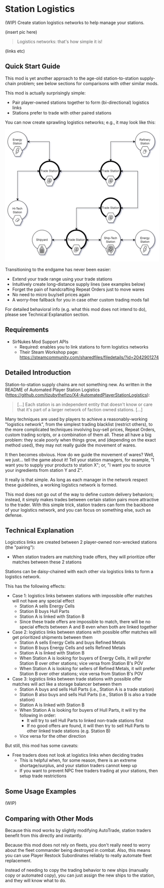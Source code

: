 # Station Logistics
(WIP) Create station logistics networks to help manage your stations.

(insert pic here)

> Logistics networks: that's how simple it is!

(links etc)

## Quick Start Guide
This mod is yet another approach to the age-old station-to-station supply-chain problem; see below sections for comparisons with other similar mods.

This mod is actually surprisingly simple:
- Pair player-owned stations together to form (bi-directional) logistics links
- Stations prefer to trade with other paired stations

You can now create sprawling logistics networks; e.g., it may look like this:

![Logistics network demo diagram](https://raw.githubusercontent.com/Vectorial1024/v1024_station_logistics/master/images/StationLogistics_IntroductionExample.drawio.png)

Transitioning to the endgame has never been easier:
- Extend your trade range using your trade stations
- Intuitively create long-distance supply lines (see examples below)
- Forget the pain of handcrafting Repeat Orders just to move wares
- No need to micro buy/sell prices again
- A worry-free fallback for you in case other custom trading mods fail

For detailed behavioral info (e.g. what this mod does not intend to do), please see Technical Explanation section.

## Requirements

- SirNukes Mod Support APIs
  - Required: enables you to link stations to form logistics networks
  - Their Steam Workshop page: https://steamcommunity.com/sharedfiles/filedetails/?id=2042901274

## Detailed Introduction

Station-to-station supply chains are not something new. As written in the README of Automated Player Station Logistics (https://github.com/tizubythefizo/X4-AutomatedPlayerStationLogistics):

> [...] Each station is an independent entity that doesn't know or care that it's part of a larger network of faction owned stations. [...]

Many techniques are used by players to achieve a reasonably-working "logistics network", from the simplest trading blacklist (restrict others), to the more complicated techniques involving buy-sell prices, Repeat Orders, custom trading scripts, or a combination of them all. These all have a big problem: they scale poorly when things grow, and (depending on the exact method used), they may not really guide the movement of wares.

It then becomes obvious. How do we guide the movement of wares? Well, we just... tell the game about it! Tell your station managers, for example, "I want you to supply your products to station X"; or, "I want you to source your ingredients from station Y and Z".

It really is that simple. As long as each manager in the network respect these guidelines, a working logistics network is formed.

This mod does not go out of the way to define custom delivery behaviors; instead, it simply makes trades between certain station pairs more attractive to the trader. With this simple trick, station traders can form the backbone of your logistics network, and you can focus on something else, such as defense.

## Technical Explanation

Logicstics links are created between 2 player-owned non-wrecked stations (the "pairing"):
- When station traders are matching trade offers, they will prioritize offer matches between these 2 stations

Stations can be daisy-chained with each other via logistics links to form a logistics network.

This has the following effects:
- Case 1: logistics links between stations with impossible offer matches will not have any special effect
  - Station A sells Energy Cells
  - Station B buys Hull Parts
  - Station A is linked with Station B
  - Since these trade offers are impossible to match, there will be no special effects between A and B even when both are linked together
- Case 2: logistics links between stations with possible offer matches will get prioritized shipments between them
  - Station A sells Energy Cells and buys Refined Metals
  - Station B buys Energy Cells and sells Refined Metals
  - Station A is linked with Station B
  - When Station A is looking for buyers of Energy Cells, it will prefer Station B over other stations; vice versa from Station B's POV
  - When Station A is looking for sellers of Refined Metals, it will prefer Station B over other stations; vice versa from Station B's POV
- Case 3: logistics links between trade stations with possible offer matches will act like a storage balancer between them 
  - Station A buys and sells Hull Parts (i.e., Station A is a trade station)
  - Station B also buys and sells Hull Parts (i.e., Station B is also a trade station)
  - Station A is linked with Station B
  - When Station A is looking for buyers of Hull Parts, it will try the following in order:
    - It will try to sell Hull Parts to linked non-trade stations first
    - If no good offers are found, it will then try to sell Hull Parts to other linked trade stations (e.g. Station B)
  - Vice versa for the other direction

But still, this mod has some caveats:
- Free traders does not look at logistics links when deciding trades
  - This is helpful when, for some reason, there is an extreme shortage/surplus, and your station traders cannot keep up
  - If you want to prevent NPC free traders trading at your stations, then setup trade restrictions

## Some Usage Examples

(WIP)

## Comparing with Other Mods

Because this mod works by slightly modifying AutoTrade, station traders benefit from this directly and instantly.

Because this mod does not rely on fleets, you don't really need to worry about the fleet commander being destroyed in combat. Also, this means you can use Player Restock Subordinates reliably to really automate fleet replacement.

Instead of needing to copy the trading behavior to new ships (manually copy or automated copy), you can just assign the new ships to the station, and they will know what to do.
